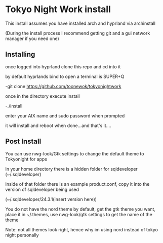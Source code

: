 # Tokyo Night Work install
This install assumes you have installed arch and hyprland via archinstall

(During the install process I recommend getting git and a gui network manager if you need one)

## Installing
once logged into hyprland clone this repo and cd into it

by default hyprlands bind to open a terminal is SUPER+Q

-git clone https://github.com/toonewok/tokyonightwork

once in the directory execute install

-./install

enter your AIX name and sudo password when prompted

it will install and reboot when done...and that's it....


## Post Install
You can use nwg-look/Gtk settings to change the default theme to Tokyonight for apps

In your home directory there is a hidden folder for sqldeveloper (\~/.sqldeveloper)

Inside of that folder there is an example product.conf, copy it into the version of sqldeveloper being used

(\~/.sqldeveloper/24.3.1(insert version here))

You do not have the nord theme by default, get the gtk theme you want, place it in \~/.themes, use nwg-look/gtk settings to get the name of the theme

Note: not all themes look right, hence why im using nord instead of tokyo night personally
